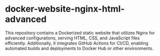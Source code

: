 # docker-website-nginx-html-advanced
This repository contains a Dockerized static website that utilizes Nginx for advanced configurations, serving HTML, CSS, and JavaScript files efficiently. Additionally, it integrates GitHub Actions for CI/CD, enabling automated builds and deployments to Docker Hub or other environments.
